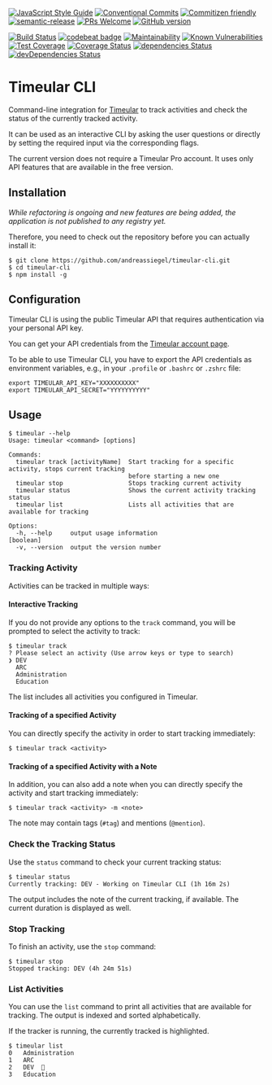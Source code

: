 [![JavaScript Style Guide](https://img.shields.io/badge/code_style-standard-brightgreen.svg)](https://standardjs.com)
[![Conventional Commits](https://img.shields.io/badge/Conventional%20Commits-1.0.0-yellow.svg)](https://conventionalcommits.org)
[![Commitizen friendly](https://img.shields.io/badge/commitizen-friendly-brightgreen.svg)](http://commitizen.github.io/cz-cli/)
[![semantic-release](https://img.shields.io/badge/%20%20%F0%9F%93%A6%F0%9F%9A%80-semantic--release-e10079.svg)](https://github.com/semantic-release/semantic-release)
[![PRs Welcome](https://img.shields.io/badge/PRs-welcome-brightgreen.svg?style=flat-square)](http://makeapullrequest.com)
[![GitHub version](https://badge.fury.io/gh/andreassiegel%2Ftimeular-cli.svg)](https://badge.fury.io/gh/andreassiegel%2Ftimeular-cli)

[![Build Status](https://travis-ci.com/andreassiegel/timeular-cli.svg?branch=master)](https://travis-ci.com/andreassiegel/timeular-cli)
[![codebeat badge](https://codebeat.co/badges/f9ce0d07-2a62-43b1-bbd8-17f02bc1bb86)](https://codebeat.co/projects/github-com-andreassiegel-timeular-cli-master)
[![Maintainability](https://api.codeclimate.com/v1/badges/d5b0f6f7ba3b53e7baa2/maintainability)](https://codeclimate.com/github/andreassiegel/timeular-cli/maintainability)
[![Known Vulnerabilities](https://snyk.io/test/github/andreassiegel/timeular-cli/badge.svg)](https://snyk.io/test/github/andreassiegel/timeular-cli)
[![Test Coverage](https://api.codeclimate.com/v1/badges/d5b0f6f7ba3b53e7baa2/test_coverage)](https://codeclimate.com/github/andreassiegel/timeular-cli/test_coverage)
[![Coverage Status](https://coveralls.io/repos/github/andreassiegel/timeular-cli/badge.svg?branch=master)](https://coveralls.io/github/andreassiegel/timeular-cli?branch=master)
[![dependencies Status](https://david-dm.org/andreassiegel/timeular-cli/status.svg)](https://david-dm.org/andreassiegel/timeular-cli)
[![devDependencies Status](https://david-dm.org/andreassiegel/timeular-cli/dev-status.svg)](https://david-dm.org/andreassiegel/timeular-cli?type=dev)

# Timeular CLI

Command-line integration for [Timeular](https://timeular.com/) to track activities and check the status of the currently tracked activity.

It can be used as an interactive CLI by asking the user questions or directly by setting the required input via the corresponding flags.

The current version does not require a Timeular Pro account.
It uses only API features that are available in the free version.

## Installation

*While refactoring is ongoing and new features are being added, the application is not published to any registry yet.*

Therefore, you need to check out the repository before you can actually install it:

```shell script
$ git clone https://github.com/andreassiegel/timeular-cli.git
$ cd timeular-cli
$ npm install -g 
```

## Configuration

Timeular CLI is using the public Timeular API that requires authentication via your personal API key.

You can get your API credentials from the [Timeular account page](https://profile.timeular.com/#/app/account).

To be able to use Timeular CLI, you have to export the API credentials as environment variables,
e.g., in your `.profile` or `.bashrc` or `.zshrc` file:

```shell script
export TIMEULAR_API_KEY="XXXXXXXXXX"
export TIMEULAR_API_SECRET="YYYYYYYYYY"
```

## Usage

```
$ timeular --help
Usage: timeular <command> [options]

Commands:
  timeular track [activityName]  Start tracking for a specific activity, stops current tracking
                                 before starting a new one
  timeular stop                  Stops tracking current activity
  timeular status                Shows the current activity tracking status
  timeular list                  Lists all activities that are available for tracking

Options:
  -h, --help     output usage information                                                  [boolean]
  -v, --version  output the version number
```

### Tracking Activity

Activities can be tracked in multiple ways:

#### Interactive Tracking

If you do not provide any options to the `track` command, you will be prompted to select the activity to track:

```
$ timeular track
? Please select an activity (Use arrow keys or type to search)
❯ DEV
  ARC
  Administration
  Education
```

The list includes all activities you configured in Timeular.

#### Tracking of a specified Activity

You can directly specify the activity in order to start tracking immediately:

```shell script
$ timeular track <activity>
```

#### Tracking of a specified Activity with a Note

In addition, you can also add a note when you can directly specify the activity and start tracking immediately:

```shell script
$ timeular track <activity> -m <note>
```

The note may contain tags (`#tag`) and mentions (`@mention`).

### Check the Tracking Status

Use the `status` command to check your current tracking status:

```
$ timeular status
Currently tracking: DEV - Working on Timeular CLI (1h 16m 2s)
```

The output includes the note of the current tracking, if available.
The current duration is displayed as well.

### Stop Tracking

To finish an activity, use the `stop` command:

```
$ timeular stop
Stopped tracking: DEV (4h 24m 51s)
```

### List Activities

You can use the `list` command to print all activities that are available for tracking.
The output is indexed and sorted alphabetically.

If the tracker is running, the currently tracked is highlighted.

```
$ timeular list
0	Administration
1	ARC
2	DEV  
3	Education
```
